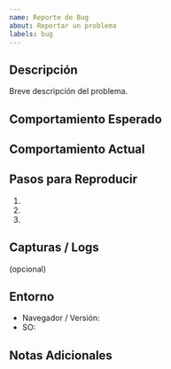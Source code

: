 ```yaml
---
name: Reporte de Bug
about: Reportar un problema
labels: bug
---
```


## Descripción

Breve descripción del problema.

## Comportamiento Esperado

## Comportamiento Actual

## Pasos para Reproducir

1.
2.
3.

## Capturas / Logs

(opcional)

## Entorno

- Navegador / Versión:
- SO:

## Notas Adicionales
